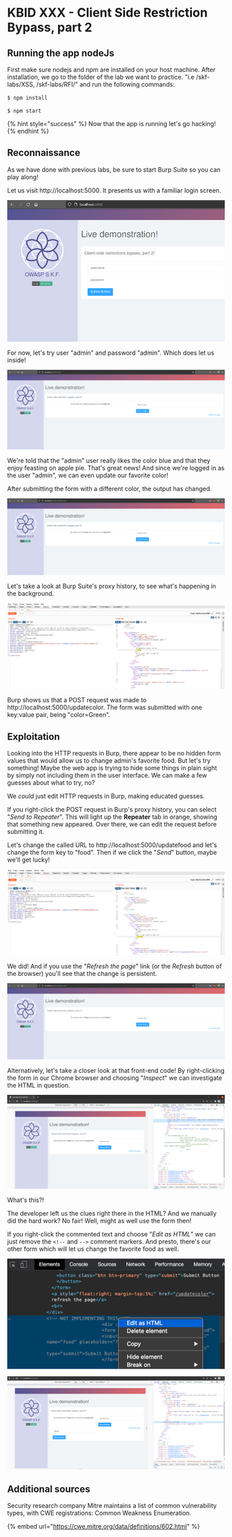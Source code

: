 # KBID XXX - Client Side Restriction Bypass, part 2

## Running the app nodeJs

First make sure nodejs and npm are installed on your host machine.
After installation, we go to the folder of the lab we want to practice.
"i.e /skf-labs/XSS, /skf-labs/RFI/" and run the following commands:

```
$ npm install
```

```
$ npm start
```

{% hint style="success" %}
Now that the app is running let's go hacking!
{% endhint %}

## Reconnaissance

As we have done with previous labs, be sure to start Burp Suite so you can play along!

Let us visit http://localhost:5000. It presents us with a familiar login screen.

![](../../.gitbook/assets/nodejs/Client-side-restriction-bypass-2/1.png)

For now, let's try user "admin" and password "admin". Which does let us inside!

![](../../.gitbook/assets/nodejs/Client-side-restriction-bypass-2/2.png)

We're told that the "admin" user really likes the color blue and that they enjoy feasting on apple pie. That's great news! And since we're logged in as the user "admin", we can even update our favorite color!

After submitting the form with a different color, the output has changed.

![](../../.gitbook/assets/nodejs/Client-side-restriction-bypass-2/3.png)

Let's take a look at Burp Suite's proxy history, to see what's happening in the background.

![](../../.gitbook/assets/nodejs/Client-side-restriction-bypass-2/4.png)

Burp shows us that a POST request was made to http://localhost:5000/updatecolor. The form was submitted with one key:value pair, being "color=Green".

## Exploitation

Looking into the HTTP requests in Burp, there appear to be no hidden form values that would allow us to change admin's favorite food. But let's try something! Maybe the web app is trying to hide some things in plain sight by simply not including them in the user interface. We can make a few guesses about what to try, no?

We _could_ just edit HTTP requests in Burp, making educated guesses.

If you right-click the POST request in Burp's proxy history, you can select "_Send to Repeater_". This will light up the **Repeater** tab in orange, showing that something new appeared. Over there, we can edit the request before submitting it.

Let's change the called URL to http://localhost:5000/updatefood and let's change the form key to "food". Then if we click the "_Send_" button, maybe we'll get lucky!

![](../../.gitbook/assets/nodejs/Client-side-restriction-bypass-2/5.png)

We did! And if you use the "_Refresh the page_" link (or the _Refresh_ button of the browser) you'll see that the change is persistent.

![](../../.gitbook/assets/nodejs/Client-side-restriction-bypass-2/6.png)

Alternatively, let's take a closer look at that front-end code! By right-clicking the form in our Chrome browser and choosing "_Inspect_" we can investigate the HTML in question.

![](../../.gitbook/assets/nodejs/Client-side-restriction-bypass-2/7.png)

What's this?!

The developer left us the clues right there in the HTML? And we manually did the hard work? No fair! Well, might as well use the form then!

If you right-click the commented text and choose "_Edit as HTML_" we can just remove the `<!--` and `-->` comment markers. And presto, there's our other form which will let us change the favorite food as well.

![](../../.gitbook/assets/nodejs/Client-side-restriction-bypass-2/9.png)

![](../../.gitbook/assets/nodejs/Client-side-restriction-bypass-2/8.png)

## Additional sources

Security research company Mitre maintains a list of common vulnerability types, with CWE registrations: Common Weakness Enumeration.

{% embed url="https://cwe.mitre.org/data/definitions/602.html" %}
